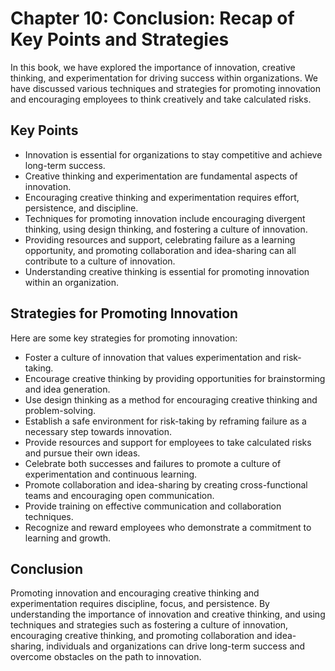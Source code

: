 Chapter 10: Conclusion: Recap of Key Points and Strategies
==========================================================

In this book, we have explored the importance of innovation, creative thinking, and experimentation for driving success within organizations. We have discussed various techniques and strategies for promoting innovation and encouraging employees to think creatively and take calculated risks.

Key Points
----------

* Innovation is essential for organizations to stay competitive and achieve long-term success.
* Creative thinking and experimentation are fundamental aspects of innovation.
* Encouraging creative thinking and experimentation requires effort, persistence, and discipline.
* Techniques for promoting innovation include encouraging divergent thinking, using design thinking, and fostering a culture of innovation.
* Providing resources and support, celebrating failure as a learning opportunity, and promoting collaboration and idea-sharing can all contribute to a culture of innovation.
* Understanding creative thinking is essential for promoting innovation within an organization.

Strategies for Promoting Innovation
-----------------------------------

Here are some key strategies for promoting innovation:

* Foster a culture of innovation that values experimentation and risk-taking.
* Encourage creative thinking by providing opportunities for brainstorming and idea generation.
* Use design thinking as a method for encouraging creative thinking and problem-solving.
* Establish a safe environment for risk-taking by reframing failure as a necessary step towards innovation.
* Provide resources and support for employees to take calculated risks and pursue their own ideas.
* Celebrate both successes and failures to promote a culture of experimentation and continuous learning.
* Promote collaboration and idea-sharing by creating cross-functional teams and encouraging open communication.
* Provide training on effective communication and collaboration techniques.
* Recognize and reward employees who demonstrate a commitment to learning and growth.

Conclusion
----------

Promoting innovation and encouraging creative thinking and experimentation requires discipline, focus, and persistence. By understanding the importance of innovation and creative thinking, and using techniques and strategies such as fostering a culture of innovation, encouraging creative thinking, and promoting collaboration and idea-sharing, individuals and organizations can drive long-term success and overcome obstacles on the path to innovation.
